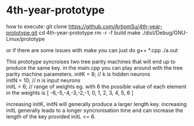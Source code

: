 # 4th-year-prototype

how to execute:
git clone https://github.com/ArtiomSu/4th-year-prototype.git
cd 4th-year-prototype
rm -r -f build
make
./dist/Debug/GNU-Linux/prototype


or if there are some issues with make you can just do
g++ *.cpp
./a.out


This prototype syncroises two tree parity machines that will end up to produce the same key.
in the main.cpp you can play around with the tree parity machine parameters.
initK = 8;  // k is hidden neurons	
initN = 10; // n is input neurons	
initL = 6; // range of weights eg. with 6 the possible value of each element in the 
              weights is [ -6,-5,-4,-3,-2,-1, 0, 1, 2, 3, 4, 5, 6 ]
              
increasing initK, initN will generally produce a larger length key.
increasing initL generally leads to a longer syncronisation time and can increase the length of the key
provided initL <= 6. 
